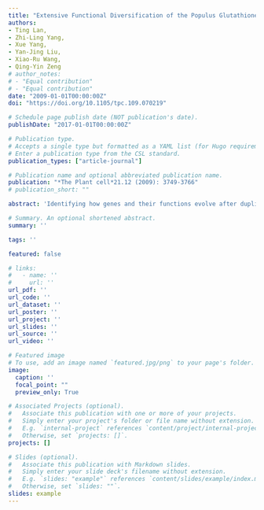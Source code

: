 ```yaml
---
title: "Extensive Functional Diversification of the Populus Glutathione S-transferase Supergene Family"
authors:
- Ting Lan,
- Zhi-Ling Yang,
- Xue Yang,
- Yan-Jing Liu,
- Xiao-Ru Wang,
- Qing-Yin Zeng
# author_notes:
# - "Equal contribution"
# - "Equal contribution"
date: "2009-01-01T00:00:00Z"
doi: "https://doi.org/10.1105/tpc.109.070219" 

# Schedule page publish date (NOT publication's date).
publishDate: "2017-01-01T00:00:00Z"

# Publication type.
# Accepts a single type but formatted as a YAML list (for Hugo requirements).
# Enter a publication type from the CSL standard.
publication_types: ["article-journal"]

# Publication name and optional abbreviated publication name.
publication: "*The Plant cell*21.12 (2009): 3749-3766"
# publication_short: ""

abstract: 'Identifying how genes and their functions evolve after duplication is central to understanding gene family radiation. In this study, we systematically examined the functional diversification of the glutathione S-transferase (GST) gene family in Populus trichocarpa by integrating phylogeny, expression, substrate specificity, and enzyme kinetic data. GSTs are ubiquitous proteins in plants that play important roles in stress tolerance and detoxification metabolism. Genome annotation identified 81 GST genes in Populus that were divided into eight classes with distinct divergence in their evolutionary rate, gene structure, expression responses to abiotic stressors, and enzymatic properties of encoded proteins. In addition, when all the functional parameters were examined, clear divergence was observed within tandem clusters and between paralogous gene pairs, suggesting that subfunctionalization has taken place among duplicate genes. The two domains of GST proteins appear to have evolved under differential selective pressures. The C-terminal domain seems to have been subject to more relaxed functional constraints or divergent directional selection, which may have allowed rapid changes in substrate specificity, affinity, and activity, while maintaining the primary function of the enzyme. Our findings shed light on mechanisms that facilitate the retention of duplicate genes, which can result in a large gene family with a broad substrate spectrum and a wide range of reactivity toward different substrates.'

# Summary. An optional shortened abstract.
summary: ''

tags: ''

featured: false

# links:
#   - name: ''
#     url: ''
url_pdf: ''
url_code: ''
url_dataset: ''
url_poster: ''
url_project: ''
url_slides: ''
url_source: ''
url_video: ''

# Featured image
# To use, add an image named `featured.jpg/png` to your page's folder. 
image:
  caption: ''
  focal_point: ""
  preview_only: True

# Associated Projects (optional).
#   Associate this publication with one or more of your projects.
#   Simply enter your project's folder or file name without extension.
#   E.g. `internal-project` references `content/project/internal-project/index.md`.
#   Otherwise, set `projects: []`.
projects: []

# Slides (optional).
#   Associate this publication with Markdown slides.
#   Simply enter your slide deck's filename without extension.
#   E.g. `slides: "example"` references `content/slides/example/index.md`.
#   Otherwise, set `slides: ""`.
slides: example
---
```




